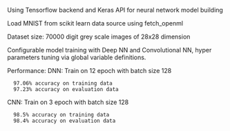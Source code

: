 Using Tensorflow backend and Keras API for neural network model building

Load MNIST from scikit learn data source using fetch_openml

Dataset size: 70000 digit grey scale images of 28x28 dimension

Configurable model training with Deep NN and Convolutional NN, hyper parameters tuning via global variable definitions. 

Performance:
DNN: Train on 12 epoch with batch size 128

      97.06% accuracy on training data
      97.23% accuracy on evaluation data
      
CNN: Train on 3 epoch with batch size 128

      98.5% accuracy on training data
      98.4% accuracy on evaluation data
